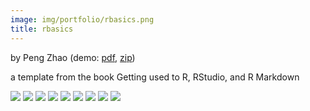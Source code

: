```yaml
---
image: img/portfolio/rbasics.png
title: rbasics
---
```


by Peng Zhao (demo: [pdf](https://github.com/pzhaonet/bookdownplus/raw/master/inst2/rbasics/showcase/rbasics.pdf), [zip](https://github.com/pzhaonet/bookdownplus/raw/master/inst/templates/rbasics.zip))

a template from the book Getting used to R, RStudio, and R Markdown

<!--more-->

[![](https://github.com/pzhaonet/bookdownplus/raw/master/inst2/rbasics/showcase/cover.png)](https://github.com/pzhaonet/bookdownplus/raw/master/inst2/rbasics/showcase/cover.png)
[![](https://github.com/pzhaonet/bookdownplus/raw/master/inst2/rbasics/showcase/rbasics10.png)](https://github.com/pzhaonet/bookdownplus/raw/master/inst2/rbasics/showcase/rbasics10.png)
[![](https://github.com/pzhaonet/bookdownplus/raw/master/inst2/rbasics/showcase/rbasics11.png)](https://github.com/pzhaonet/bookdownplus/raw/master/inst2/rbasics/showcase/rbasics11.png)
[![](https://github.com/pzhaonet/bookdownplus/raw/master/inst2/rbasics/showcase/rbasics12.png)](https://github.com/pzhaonet/bookdownplus/raw/master/inst2/rbasics/showcase/rbasics12.png)
[![](https://github.com/pzhaonet/bookdownplus/raw/master/inst2/rbasics/showcase/rbasics13.png)](https://github.com/pzhaonet/bookdownplus/raw/master/inst2/rbasics/showcase/rbasics13.png)
[![](https://github.com/pzhaonet/bookdownplus/raw/master/inst2/rbasics/showcase/rbasics15.png)](https://github.com/pzhaonet/bookdownplus/raw/master/inst2/rbasics/showcase/rbasics15.png)
[![](https://github.com/pzhaonet/bookdownplus/raw/master/inst2/rbasics/showcase/rbasics3.png)](https://github.com/pzhaonet/bookdownplus/raw/master/inst2/rbasics/showcase/rbasics3.png)
[![](https://github.com/pzhaonet/bookdownplus/raw/master/inst2/rbasics/showcase/rbasics5.png)](https://github.com/pzhaonet/bookdownplus/raw/master/inst2/rbasics/showcase/rbasics5.png)
[![](https://github.com/pzhaonet/bookdownplus/raw/master/inst2/rbasics/showcase/rbasics7.png)](https://github.com/pzhaonet/bookdownplus/raw/master/inst2/rbasics/showcase/rbasics7.png)

